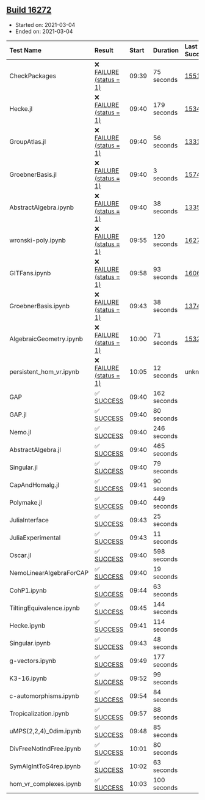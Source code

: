 ## [Build 16272](https://oscarci.mathematik.uni-kl.de/job/oscar/16272/)

* Started on: 2021-03-04
* Ended on: 2021-03-04

| Test Name    | Result | Start | Duration | Last Success | First Failure |
|:-------------|:-------|:------|:---------|:-------------|:--------------|
| CheckPackages | ❌ [FAILURE (status = 1)](https://oscarci.mathematik.uni-kl.de/job/oscar/16272/artifact/logs/build-16272/CheckPackages.log) | 09:39 | 75 seconds | [15514](https://oscarci.mathematik.uni-kl.de/job/oscar/15514/) | [15515](https://oscarci.mathematik.uni-kl.de/job/oscar/15515/) |
| Hecke.jl | ❌ [FAILURE (status = 1)](https://oscarci.mathematik.uni-kl.de/job/oscar/16272/artifact/logs/build-16272/Hecke.jl.log) | 09:40 | 179 seconds | [15344](https://oscarci.mathematik.uni-kl.de/job/oscar/15344/) | [15348](https://oscarci.mathematik.uni-kl.de/job/oscar/15348/) |
| GroupAtlas.jl | ❌ [FAILURE (status = 1)](https://oscarci.mathematik.uni-kl.de/job/oscar/16272/artifact/logs/build-16272/GroupAtlas.jl.log) | 09:40 | 56 seconds | [13311](https://oscarci.mathematik.uni-kl.de/job/oscar/13311/) | [13312](https://oscarci.mathematik.uni-kl.de/job/oscar/13312/) |
| GroebnerBasis.jl | ❌ [FAILURE (status = 1)](https://oscarci.mathematik.uni-kl.de/job/oscar/16272/artifact/logs/build-16272/GroebnerBasis.jl.log) | 09:40 | 3 seconds | [15745](https://oscarci.mathematik.uni-kl.de/job/oscar/15745/) | [15746](https://oscarci.mathematik.uni-kl.de/job/oscar/15746/) |
| AbstractAlgebra.ipynb | ❌ [FAILURE (status = 1)](https://oscarci.mathematik.uni-kl.de/job/oscar/16272/artifact/logs/build-16272/AbstractAlgebra.ipynb.log) | 09:40 | 38 seconds | [13355](https://oscarci.mathematik.uni-kl.de/job/oscar/13355/) | [13356](https://oscarci.mathematik.uni-kl.de/job/oscar/13356/) |
| wronski-poly.ipynb | ❌ [FAILURE (status = 1)](https://oscarci.mathematik.uni-kl.de/job/oscar/16272/artifact/logs/build-16272/wronski-poly.ipynb.log) | 09:55 | 120 seconds | [16270](https://oscarci.mathematik.uni-kl.de/job/oscar/16270/) | [16271](https://oscarci.mathematik.uni-kl.de/job/oscar/16271/) |
| GITFans.ipynb | ❌ [FAILURE (status = 1)](https://oscarci.mathematik.uni-kl.de/job/oscar/16272/artifact/logs/build-16272/GITFans.ipynb.log) | 09:58 | 93 seconds | [16068](https://oscarci.mathematik.uni-kl.de/job/oscar/16068/) | [16069](https://oscarci.mathematik.uni-kl.de/job/oscar/16069/) |
| GroebnerBasis.ipynb | ❌ [FAILURE (status = 1)](https://oscarci.mathematik.uni-kl.de/job/oscar/16272/artifact/logs/build-16272/GroebnerBasis.ipynb.log) | 09:43 | 38 seconds | [13748](https://oscarci.mathematik.uni-kl.de/job/oscar/13748/) | [13749](https://oscarci.mathematik.uni-kl.de/job/oscar/13749/) |
| AlgebraicGeometry.ipynb | ❌ [FAILURE (status = 1)](https://oscarci.mathematik.uni-kl.de/job/oscar/16272/artifact/logs/build-16272/AlgebraicGeometry.ipynb.log) | 10:00 | 71 seconds | [15322](https://oscarci.mathematik.uni-kl.de/job/oscar/15322/) | [15323](https://oscarci.mathematik.uni-kl.de/job/oscar/15323/) |
| persistent_hom_vr.ipynb | ❌ [FAILURE (status = 1)](https://oscarci.mathematik.uni-kl.de/job/oscar/16272/artifact/logs/build-16272/persistent_hom_vr.ipynb.log) | 10:05 | 12 seconds | unknown | unknown |
| GAP | ✅ [SUCCESS](https://oscarci.mathematik.uni-kl.de/job/oscar/16272/artifact/logs/build-16272/GAP.log) | 09:40 | 162 seconds |  |  |
| GAP.jl | ✅ [SUCCESS](https://oscarci.mathematik.uni-kl.de/job/oscar/16272/artifact/logs/build-16272/GAP.jl.log) | 09:40 | 80 seconds |  |  |
| Nemo.jl | ✅ [SUCCESS](https://oscarci.mathematik.uni-kl.de/job/oscar/16272/artifact/logs/build-16272/Nemo.jl.log) | 09:40 | 246 seconds |  |  |
| AbstractAlgebra.jl | ✅ [SUCCESS](https://oscarci.mathematik.uni-kl.de/job/oscar/16272/artifact/logs/build-16272/AbstractAlgebra.jl.log) | 09:40 | 465 seconds |  |  |
| Singular.jl | ✅ [SUCCESS](https://oscarci.mathematik.uni-kl.de/job/oscar/16272/artifact/logs/build-16272/Singular.jl.log) | 09:40 | 79 seconds |  |  |
| CapAndHomalg.jl | ✅ [SUCCESS](https://oscarci.mathematik.uni-kl.de/job/oscar/16272/artifact/logs/build-16272/CapAndHomalg.jl.log) | 09:41 | 90 seconds |  |  |
| Polymake.jl | ✅ [SUCCESS](https://oscarci.mathematik.uni-kl.de/job/oscar/16272/artifact/logs/build-16272/Polymake.jl.log) | 09:40 | 449 seconds |  |  |
| JuliaInterface | ✅ [SUCCESS](https://oscarci.mathematik.uni-kl.de/job/oscar/16272/artifact/logs/build-16272/JuliaInterface.log) | 09:43 | 25 seconds |  |  |
| JuliaExperimental | ✅ [SUCCESS](https://oscarci.mathematik.uni-kl.de/job/oscar/16272/artifact/logs/build-16272/JuliaExperimental.log) | 09:43 | 11 seconds |  |  |
| Oscar.jl | ✅ [SUCCESS](https://oscarci.mathematik.uni-kl.de/job/oscar/16272/artifact/logs/build-16272/Oscar.jl.log) | 09:40 | 598 seconds |  |  |
| NemoLinearAlgebraForCAP | ✅ [SUCCESS](https://oscarci.mathematik.uni-kl.de/job/oscar/16272/artifact/logs/build-16272/NemoLinearAlgebraForCAP.log) | 09:40 | 19 seconds |  |  |
| CohP1.ipynb | ✅ [SUCCESS](https://oscarci.mathematik.uni-kl.de/job/oscar/16272/artifact/logs/build-16272/CohP1.ipynb.log) | 09:44 | 63 seconds |  |  |
| TiltingEquivalence.ipynb | ✅ [SUCCESS](https://oscarci.mathematik.uni-kl.de/job/oscar/16272/artifact/logs/build-16272/TiltingEquivalence.ipynb.log) | 09:45 | 144 seconds |  |  |
| Hecke.ipynb | ✅ [SUCCESS](https://oscarci.mathematik.uni-kl.de/job/oscar/16272/artifact/logs/build-16272/Hecke.ipynb.log) | 09:41 | 114 seconds |  |  |
| Singular.ipynb | ✅ [SUCCESS](https://oscarci.mathematik.uni-kl.de/job/oscar/16272/artifact/logs/build-16272/Singular.ipynb.log) | 09:43 | 48 seconds |  |  |
| g-vectors.ipynb | ✅ [SUCCESS](https://oscarci.mathematik.uni-kl.de/job/oscar/16272/artifact/logs/build-16272/g-vectors.ipynb.log) | 09:49 | 177 seconds |  |  |
| K3-16.ipynb | ✅ [SUCCESS](https://oscarci.mathematik.uni-kl.de/job/oscar/16272/artifact/logs/build-16272/K3-16.ipynb.log) | 09:52 | 99 seconds |  |  |
| c-automorphisms.ipynb | ✅ [SUCCESS](https://oscarci.mathematik.uni-kl.de/job/oscar/16272/artifact/logs/build-16272/c-automorphisms.ipynb.log) | 09:54 | 84 seconds |  |  |
| Tropicalization.ipynb | ✅ [SUCCESS](https://oscarci.mathematik.uni-kl.de/job/oscar/16272/artifact/logs/build-16272/Tropicalization.ipynb.log) | 09:57 | 88 seconds |  |  |
| uMPS(2,2,4)_0dim.ipynb | ✅ [SUCCESS](https://oscarci.mathematik.uni-kl.de/job/oscar/16272/artifact/logs/build-16272/uMPS-2-2-4-_0dim.ipynb.log) | 09:48 | 85 seconds |  |  |
| DivFreeNotIndFree.ipynb | ✅ [SUCCESS](https://oscarci.mathematik.uni-kl.de/job/oscar/16272/artifact/logs/build-16272/DivFreeNotIndFree.ipynb.log) | 10:01 | 80 seconds |  |  |
| SymAlgIntToS4rep.ipynb | ✅ [SUCCESS](https://oscarci.mathematik.uni-kl.de/job/oscar/16272/artifact/logs/build-16272/SymAlgIntToS4rep.ipynb.log) | 10:02 | 63 seconds |  |  |
| hom_vr_complexes.ipynb | ✅ [SUCCESS](https://oscarci.mathematik.uni-kl.de/job/oscar/16272/artifact/logs/build-16272/hom_vr_complexes.ipynb.log) | 10:03 | 100 seconds |  |  |
